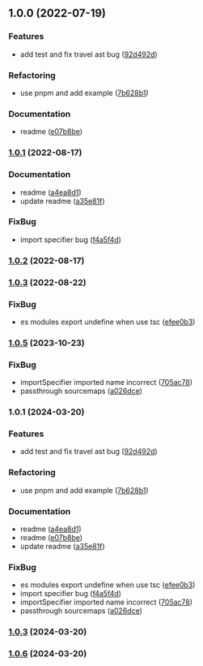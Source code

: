 ## 1.0.0 (2022-07-19)


### Features

* add test and fix travel ast bug ([92d492d](https://github.com/Geocld/vite-plugin-importus/commit/92d492d1f5abbd0cf750f22a1de62d2bd1a7d348))


### Refactoring

* use pnpm and add example ([7b628b1](https://github.com/Geocld/vite-plugin-importus/commit/7b628b19c63968b8cecb8f33e0fff48a44c5bace))


### Documentation

* readme ([e07b8be](https://github.com/Geocld/vite-plugin-importus/commit/e07b8bea43672f253c378cacc4df091ab9a1f6d8))

### [1.0.1](https://github.com/Geocld/vite-plugin-importus/compare/vite-plugin-importus@1.0.0...vite-plugin-importus@1.0.1) (2022-08-17)


### Documentation

* readme ([a4ea8d1](https://github.com/Geocld/vite-plugin-importus/commit/a4ea8d110a61e6849e09f748368007f0ed386ecd))
* update readme ([a35e81f](https://github.com/Geocld/vite-plugin-importus/commit/a35e81f52a1e71427473d7b5c98307b4f58bdbad))


### FixBug

* import specifier bug ([f4a5f4d](https://github.com/Geocld/vite-plugin-importus/commit/f4a5f4d457b06b8dcc3afe6add142a4471f39d56))

### [1.0.2](https://github.com/Geocld/vite-plugin-importus/compare/vite-plugin-importus@1.0.1...vite-plugin-importus@1.0.2) (2022-08-17)

### [1.0.3](https://github.com/Geocld/vite-plugin-importus/compare/vite-plugin-importus@1.0.2...vite-plugin-importus@1.0.3) (2022-08-22)


### FixBug

* es modules export undefine when use tsc ([efee0b3](https://github.com/Geocld/vite-plugin-importus/commit/efee0b335e4ea5e54249d35ed681a5d5603033a2))

### [1.0.5](https://github.com/Geocld/vite-plugin-importus/compare/vite-plugin-importus@1.0.3...vite-plugin-importus@1.0.5) (2023-10-23)


### FixBug

* importSpecifier imported name incorrect ([705ac78](https://github.com/Geocld/vite-plugin-importus/commit/705ac78a3cc97b09332c7827ec3839fe61a177ef))
* passthrough sourcemaps ([a026dce](https://github.com/Geocld/vite-plugin-importus/commit/a026dce998f08b5ce31dd9494e6230c140087ff4))

### 1.0.1 (2024-03-20)


### Features

* add test and fix travel ast bug ([92d492d](https://github.com/Geocld/vite-plugin-importus/commit/92d492d1f5abbd0cf750f22a1de62d2bd1a7d348))


### Refactoring

* use pnpm and add example ([7b628b1](https://github.com/Geocld/vite-plugin-importus/commit/7b628b19c63968b8cecb8f33e0fff48a44c5bace))


### Documentation

* readme ([a4ea8d1](https://github.com/Geocld/vite-plugin-importus/commit/a4ea8d110a61e6849e09f748368007f0ed386ecd))
* readme ([e07b8be](https://github.com/Geocld/vite-plugin-importus/commit/e07b8bea43672f253c378cacc4df091ab9a1f6d8))
* update readme ([a35e81f](https://github.com/Geocld/vite-plugin-importus/commit/a35e81f52a1e71427473d7b5c98307b4f58bdbad))


### FixBug

* es modules export undefine when use tsc ([efee0b3](https://github.com/Geocld/vite-plugin-importus/commit/efee0b335e4ea5e54249d35ed681a5d5603033a2))
* import specifier bug ([f4a5f4d](https://github.com/Geocld/vite-plugin-importus/commit/f4a5f4d457b06b8dcc3afe6add142a4471f39d56))
* importSpecifier imported name incorrect ([705ac78](https://github.com/Geocld/vite-plugin-importus/commit/705ac78a3cc97b09332c7827ec3839fe61a177ef))
* passthrough sourcemaps ([a026dce](https://github.com/Geocld/vite-plugin-importus/commit/a026dce998f08b5ce31dd9494e6230c140087ff4))

### [1.0.3](https://github.com/Geocld/vite-plugin-importus/compare/@sharper/vite-plugin-importus@1.0.1...@sharper/vite-plugin-importus@1.0.3) (2024-03-20)

### [1.0.6](https://github.com/Geocld/vite-plugin-importus/compare/@sharper/vite-plugin-importus@1.0.3...@sharper/vite-plugin-importus@1.0.6) (2024-03-20)

